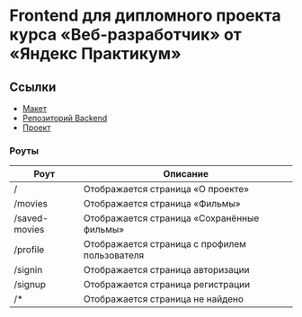 # Frontend для дипломного проекта курса «Веб-разработчик» от «Яндекс Практикум»

## Ссылки

* [Макет](https://www.figma.com/file/QPOwI2AgQe2uRB7UzNfUy1/Diploma?type=design&node-id=932-3407&t=9HYdW2QUldFwAG1s-0)
* [Репозиторий Backend](https://github.com/sdlmdev/movies-explorer-api)
* [Проект](https://sdlmdev.movies.nomoreparties.sbs)

### Роуты

<table>
  <thead>
    <tr>
      <th>Роут</th>
      <th>Описание</th>
    </tr>
  </thead>
  <tbody>
    <tr>
      <td>/</td>
      <td>Отображается страница «О проекте»</td>
    </tr>
    <tr>
      <td>/movies</td>
      <td>Отображается страница «Фильмы»</td>
    </tr>
    <tr>
      <td>/saved-movies</td>
      <td>Отображается страница «Сохранённые фильмы»</td>
    </tr>
    <tr>
      <td>/profile</td>
      <td>Отображается страница с профилем пользователя</td>
    </tr>
    <tr>
      <td>/signin</td>
      <td>Отображается страница авторизации</td>
    </tr>
    <tr>
      <td>/signup</td>
      <td>Отображается страница регистрации</td>
    </tr>
    <tr>
      <td>/*</td>
      <td>Отображается страница не найдено</td>
    </tr>
  </tbody>
</table>
